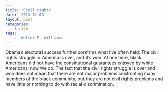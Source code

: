 ```yaml
---
title: 'Civil rights'
date: '2013-12-03'
layout: post
categories:
    - race
tags:
    - 'Walter E. Williams'
---
```


Obama’s electoral success further confirms what I’ve often held: The civil rights struggle in America is over, and it’s won. At one time, black Americans did not have the constitutional guarantees enjoyed by white Americans; now we do. The fact that the civil rights struggle is over and won does not mean that there are not major problems confronting many members of the black community, but they are not civil rights problems and have little or nothing to do with racial discrimination.